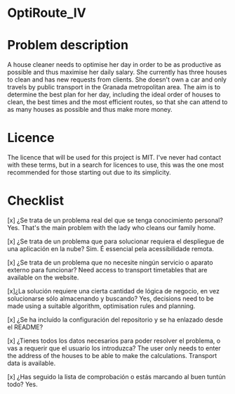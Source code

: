 # OptiRoute_IV

# Problem description
   A house cleaner needs to optimise her day in order to be as productive as possible and thus maximise her daily salary. She currently has three houses to clean and has new requests from clients. She doesn't own a car and only travels by public transport in the Granada metropolitan area. The aim is to determine the best plan for her day, including the ideal order of houses to clean, the best times and the most efficient routes, so that she can attend to as many houses as possible and thus make more money.

# Licence
 The licence that will be used for this project is MIT. I've never had contact with these terms, but in a search for licences to use, this was the one most recommended for those starting out due to its simplicity.

# Checklist
 [x] ¿Se trata de un problema real del que se tenga conocimiento personal?
    Yes. That's the main problem with the lady who cleans our family home.

 [x] ¿Se trata de un problema que para solucionar requiera el despliegue
   de una aplicación en la nube?
    Sim. É essencial pela acessibilidade remota.
 
 [x] ¿Se trata de un problema que no necesite ningún servicio o aparato externo para funcionar?
    Need access to transport timetables that are available on the website.

 [x]¿La solución requiere una cierta cantidad de lógica de negocio, en vez
solucionarse sólo almacenando y buscando?
    Yes, decisions need to be made using a suitable algorithm, optimisation rules and planning.
 
 [x] ¿Se ha incluído la configuración del repositorio y se ha enlazado desde el
README?

 [x] ¿Tienes todos los datos necesarios para poder resolver el problema, o vas
a requerir que el usuario los introduzca?
    The user only needs to enter the address of the houses to be able to make the calculations.
    Transport data is available.

 [x] ¿Has seguido la lista de comprobación o estás marcando al buen tuntún
todo?
    Yes.
